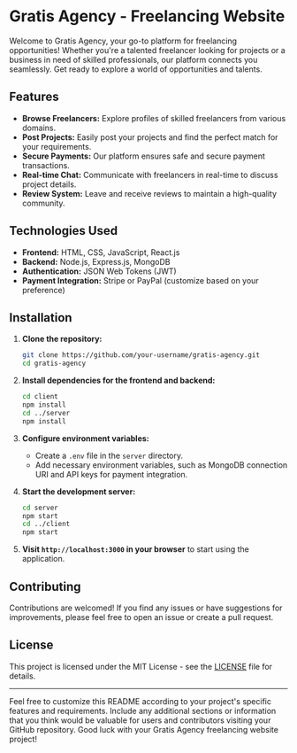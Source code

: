 
# Gratis Agency - Freelancing Website

Welcome to Gratis Agency, your go-to platform for freelancing opportunities! Whether you're a talented freelancer looking for projects or a business in need of skilled professionals, our platform connects you seamlessly. Get ready to explore a world of opportunities and talents.

## Features

- **Browse Freelancers:** Explore profiles of skilled freelancers from various domains.
- **Post Projects:** Easily post your projects and find the perfect match for your requirements.
- **Secure Payments:** Our platform ensures safe and secure payment transactions.
- **Real-time Chat:** Communicate with freelancers in real-time to discuss project details.
- **Review System:** Leave and receive reviews to maintain a high-quality community.

## Technologies Used

- **Frontend:** HTML, CSS, JavaScript, React.js
- **Backend:** Node.js, Express.js, MongoDB
- **Authentication:** JSON Web Tokens (JWT)
- **Payment Integration:** Stripe or PayPal (customize based on your preference)

## Installation

1. **Clone the repository:**
   ```bash
   git clone https://github.com/your-username/gratis-agency.git
   cd gratis-agency
   ```

2. **Install dependencies for the frontend and backend:**
   ```bash
   cd client
   npm install
   cd ../server
   npm install
   ```

3. **Configure environment variables:**
   - Create a `.env` file in the `server` directory.
   - Add necessary environment variables, such as MongoDB connection URI and API keys for payment integration.

4. **Start the development server:**
   ```bash
   cd server
   npm start
   cd ../client
   npm start
   ```

5. **Visit `http://localhost:3000` in your browser** to start using the application.

## Contributing

Contributions are welcomed! If you find any issues or have suggestions for improvements, please feel free to open an issue or create a pull request.

## License

This project is licensed under the MIT License - see the [LICENSE](LICENSE) file for details.

---

Feel free to customize this README according to your project's specific features and requirements. Include any additional sections or information that you think would be valuable for users and contributors visiting your GitHub repository. Good luck with your Gratis Agency freelancing website project!
